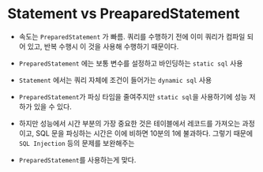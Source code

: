 # Statement vs PreaparedStatement

- 속도는 `PreparedStatement` 가 빠름. 쿼리를 수행하기 전에 이미 쿼리가 컴파일 되어 있고, 반복 수행시 이 것을 사용해 수행하기 때문이다.

- `PreparedStatement` 에는 보통 변수를 설정하고 바인딩하는 `static sql` 사용

- `Statement` 에서는 쿼리 자체에 조건이 들어가는 `dynamic sql` 사용

- `PreparedStatement`가 파싱 타임을 줄여주지만 `static sql`을 사용하기에 성능 저하가 있을 수 있다.
- 하지만 성능에서 시간 부분의 가장 중요한 것은 테이블에서 레코드를 가져오는 과정이고, SQL 문을 파싱하는 시간은 이에 비하면 10분의 1에 불과하다. 그렇기 때문에 `SQL Injection` 등의 문제를 보완해주는
- `PreparedStatement`를 사용하는게 맞다.